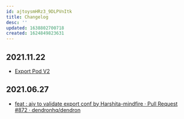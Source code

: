 ```yaml
---
id: ajtoysmHRz3_9DLPVnItk
title: Changelog
desc: ''
updated: 1638802700718
created: 1624849823631
---
```


## 2021.11.22
- [Export Pod V2](https://github.com/dendronhq/dendron/pull/1772)

## 2021.06.27
- [feat : ajv to validate export conf by Harshita-mindfire · Pull Request #872 · dendronhq/dendron](https://github.com/dendronhq/dendron/pull/872/files)